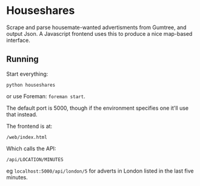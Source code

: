 Houseshares
===========

Scrape and parse housemate-wanted advertisments from Gumtree, and output Json. A Javascript frontend uses this to produce a nice map-based interface.


Running
-------

Start everything:

    python houseshares

or use Foreman: `foreman start`.

The default port is 5000, though if the environment specifies one it'll use that instead.

The frontend is at:

    /web/index.html

Which calls the API:

    /api/LOCATION/MINUTES

eg `localhost:5000/api/london/5` for adverts in London listed in the last five minutes.
